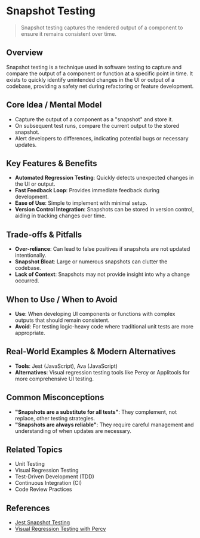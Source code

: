 # Snapshot Testing

> Snapshot testing captures the rendered output of a component to ensure it remains consistent over time.

## Overview
Snapshot testing is a technique used in software testing to capture and compare the output of a component or function at a specific point in time. It exists to quickly identify unintended changes in the UI or output of a codebase, providing a safety net during refactoring or feature development.

## Core Idea / Mental Model
- Capture the output of a component as a "snapshot" and store it.
- On subsequent test runs, compare the current output to the stored snapshot.
- Alert developers to differences, indicating potential bugs or necessary updates.

## Key Features & Benefits
- **Automated Regression Testing**: Quickly detects unexpected changes in the UI or output.
- **Fast Feedback Loop**: Provides immediate feedback during development.
- **Ease of Use**: Simple to implement with minimal setup.
- **Version Control Integration**: Snapshots can be stored in version control, aiding in tracking changes over time.

## Trade-offs & Pitfalls
- **Over-reliance**: Can lead to false positives if snapshots are not updated intentionally.
- **Snapshot Bloat**: Large or numerous snapshots can clutter the codebase.
- **Lack of Context**: Snapshots may not provide insight into why a change occurred.

## When to Use / When to Avoid
- **Use**: When developing UI components or functions with complex outputs that should remain consistent.
- **Avoid**: For testing logic-heavy code where traditional unit tests are more appropriate.

## Real-World Examples & Modern Alternatives
- **Tools**: Jest (JavaScript), Ava (JavaScript)
- **Alternatives**: Visual regression testing tools like Percy or Applitools for more comprehensive UI testing.

## Common Misconceptions
- **"Snapshots are a substitute for all tests"**: They complement, not replace, other testing strategies.
- **"Snapshots are always reliable"**: They require careful management and understanding of when updates are necessary.

## Related Topics
- Unit Testing
- Visual Regression Testing
- Test-Driven Development (TDD)
- Continuous Integration (CI)
- Code Review Practices

## References
- [Jest Snapshot Testing](https://jestjs.io/docs/snapshot-testing)  
- [Visual Regression Testing with Percy](https://percy.io/docs)